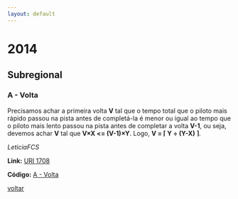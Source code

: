 ```yaml
---
layout: default
---
```


# 2014

## Subregional

### A - Volta
Precisamos achar a primeira volta **V** tal que o tempo total que o piloto mais rápido passou na pista antes de completá-la é menor ou igual ao tempo que o piloto mais lento passou na pista antes de completar a volta **V-1**, ou seja, devemos achar **V** tal que **V×X <= (V-1)×Y**. 
 Logo, **V = ⌈ Y  ÷ (Y-X) ⌉**.

_LeticiaFCS_

**Link:** [URI 1708](https://www.urionlinejudge.com.br/judge/pt/problems/view/1708)

**Código:** [A - Volta](./subregional/a.cpp)

[voltar](https://leticiafcs.github.io/Maratona-de-Programacao/)


